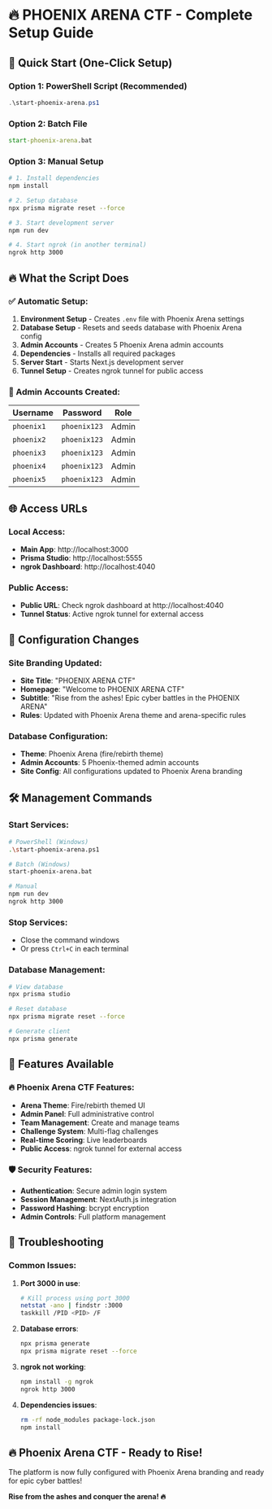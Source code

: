 # 🔥 PHOENIX ARENA CTF - Complete Setup Guide

## 🚀 Quick Start (One-Click Setup)

### Option 1: PowerShell Script (Recommended)
```powershell
.\start-phoenix-arena.ps1
```

### Option 2: Batch File
```cmd
start-phoenix-arena.bat
```

### Option 3: Manual Setup
```bash
# 1. Install dependencies
npm install

# 2. Setup database
npx prisma migrate reset --force

# 3. Start development server
npm run dev

# 4. Start ngrok (in another terminal)
ngrok http 3000
```

## 🔥 What the Script Does

### ✅ Automatic Setup:
1. **Environment Setup** - Creates `.env` file with Phoenix Arena settings
2. **Database Setup** - Resets and seeds database with Phoenix Arena config
3. **Admin Accounts** - Creates 5 Phoenix Arena admin accounts
4. **Dependencies** - Installs all required packages
5. **Server Start** - Starts Next.js development server
6. **Tunnel Setup** - Creates ngrok tunnel for public access

### 👑 Admin Accounts Created:
| Username | Password | Role |
|----------|----------|------|
| `phoenix1` | `phoenix123` | Admin |
| `phoenix2` | `phoenix123` | Admin |
| `phoenix3` | `phoenix123` | Admin |
| `phoenix4` | `phoenix123` | Admin |
| `phoenix5` | `phoenix123` | Admin |

## 🌐 Access URLs

### Local Access:
- **Main App**: http://localhost:3000
- **Prisma Studio**: http://localhost:5555
- **ngrok Dashboard**: http://localhost:4040

### Public Access:
- **Public URL**: Check ngrok dashboard at http://localhost:4040
- **Tunnel Status**: Active ngrok tunnel for external access

## 🔧 Configuration Changes

### Site Branding Updated:
- **Site Title**: "PHOENIX ARENA CTF"
- **Homepage**: "Welcome to PHOENIX ARENA CTF"
- **Subtitle**: "Rise from the ashes! Epic cyber battles in the PHOENIX ARENA"
- **Rules**: Updated with Phoenix Arena theme and arena-specific rules

### Database Configuration:
- **Theme**: Phoenix Arena (fire/rebirth theme)
- **Admin Accounts**: 5 Phoenix-themed admin accounts
- **Site Config**: All configurations updated to Phoenix Arena branding

## 🛠️ Management Commands

### Start Services:
```bash
# PowerShell (Windows)
.\start-phoenix-arena.ps1

# Batch (Windows)
start-phoenix-arena.bat

# Manual
npm run dev
ngrok http 3000
```

### Stop Services:
- Close the command windows
- Or press `Ctrl+C` in each terminal

### Database Management:
```bash
# View database
npx prisma studio

# Reset database
npx prisma migrate reset --force

# Generate client
npx prisma generate
```

## 🎯 Features Available

### 🔥 Phoenix Arena CTF Features:
- **Arena Theme**: Fire/rebirth themed UI
- **Admin Panel**: Full administrative control
- **Team Management**: Create and manage teams
- **Challenge System**: Multi-flag challenges
- **Real-time Scoring**: Live leaderboards
- **Public Access**: ngrok tunnel for external access

### 🛡️ Security Features:
- **Authentication**: Secure admin login system
- **Session Management**: NextAuth.js integration
- **Password Hashing**: bcrypt encryption
- **Admin Controls**: Full platform management

## 🚨 Troubleshooting

### Common Issues:

1. **Port 3000 in use**:
   ```bash
   # Kill process using port 3000
   netstat -ano | findstr :3000
   taskkill /PID <PID> /F
   ```

2. **Database errors**:
   ```bash
   npx prisma generate
   npx prisma migrate reset --force
   ```

3. **ngrok not working**:
   ```bash
   npm install -g ngrok
   ngrok http 3000
   ```

4. **Dependencies issues**:
   ```bash
   rm -rf node_modules package-lock.json
   npm install
   ```

## 🔥 Phoenix Arena CTF - Ready to Rise!

The platform is now fully configured with Phoenix Arena branding and ready for epic cyber battles! 

**Rise from the ashes and conquer the arena! 🔥**
